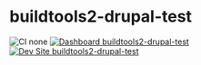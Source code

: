 # buildtools2-drupal-test

![CI none](https://img.shields.io/badge/ci-none-orange.svg)
[![Dashboard buildtools2-drupal-test](https://img.shields.io/badge/dashboard-buildtools2_drupal_test-yellow.svg)](https://dashboard.pantheon.io/sites/6c5b505e-c389-4098-b771-991c9afcfb0e#dev/code)
[![Dev Site buildtools2-drupal-test](https://img.shields.io/badge/site-buildtools2_drupal_test-blue.svg)](http://dev-buildtools2-drupal-test.pantheonsite.io/)